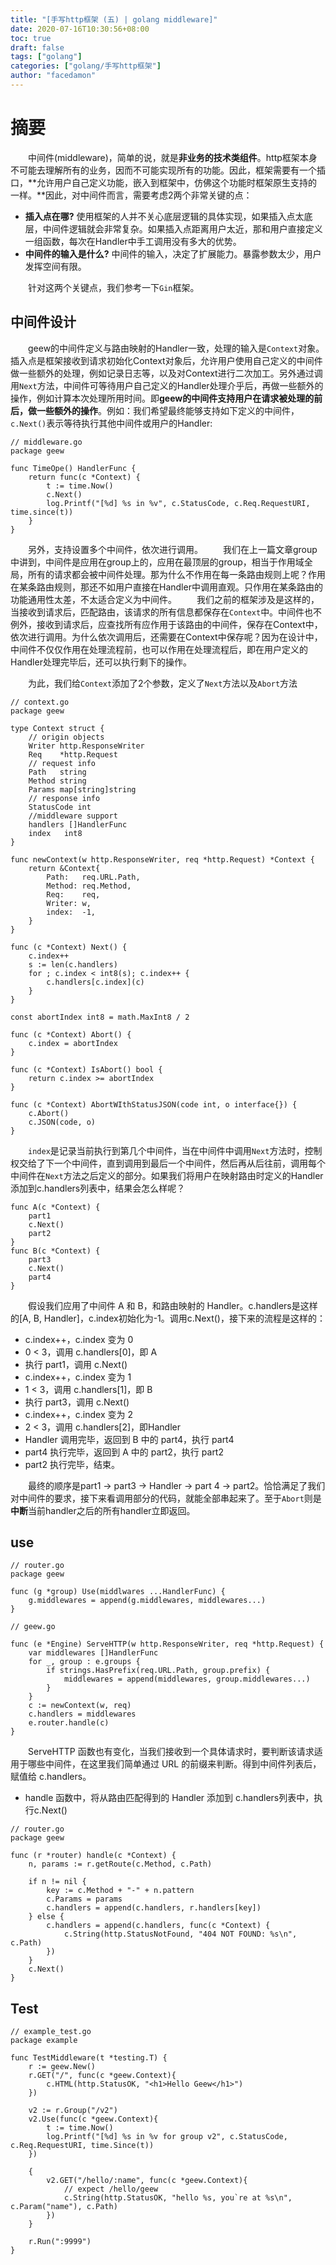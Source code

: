 ```yaml
---
title: "[手写http框架 (五) | golang middleware]"
date: 2020-07-16T10:30:56+08:00
toc: true
draft: false
tags: ["golang"]
categories: ["golang/手写http框架"]
author: "facedamon"
---
```


# 摘要

&emsp;&emsp;中间件(middleware)，简单的说，就是**非业务的技术类组件**。http框架本身不可能去理解所有的业务，因而不可能实现所有的功能。因此，框架需要有一个插口，**允许用户自己定义功能，嵌入到框架中，仿佛这个功能时框架原生支持的一样。**因此，对中间件而言，需要考虑2两个非常关键的点：

- **插入点在哪?** 使用框架的人并不关心底层逻辑的具体实现，如果插入点太底层，中间件逻辑就会非常复杂。如果插入点距离用户太近，那和用户直接定义一组函数，每次在Handler中手工调用没有多大的优势。
- **中间件的输入是什么?** 中间件的输入，决定了扩展能力。暴露参数太少，用户发挥空间有限。

&emsp;&emsp;针对这两个关键点，我们参考一下`Gin`框架。

## 中间件设计

&emsp;&emsp;geew的中间件定义与路由映射的Handler一致，处理的输入是`Context`对象。插入点是框架接收到请求初始化Context对象后，允许用户使用自己定义的中间件做一些额外的处理，例如记录日志等，以及对Context进行二次加工。另外通过调用`Next`方法，中间件可等待用户自己定义的Handler处理介乎后，再做一些额外的操作，例如计算本次处理所用时间。即**geew的中间件支持用户在请求被处理的前后，做一些额外的操作**。例如：我们希望最终能够支持如下定义的中间件，`c.Next()`表示等待执行其他中间件或用户的Handler:

```
// middleware.go
package geew

func TimeOpe() HandlerFunc {
    return func(c *Context) {
        t := time.Now()
        c.Next()
        log.Printf("[%d] %s in %v", c.StatusCode, c.Req.RequestURI, time.since(t))
    }
}
```

&emsp;&emsp;另外，支持设置多个中间件，依次进行调用。
&emsp;&emsp;我们在上一篇文章group中讲到，中间件是应用在group上的，应用在最顶层的group，相当于作用域全局，所有的请求都会被中间件处理。那为什么不作用在每一条路由规则上呢？作用在某条路由规则，那还不如用户直接在Handler中调用直观。只作用在某条路由的功能通用性太差，不太适合定义为中间件。
&emsp;&emsp;我们之前的框架涉及是这样的，当接收到请求后，匹配路由，该请求的所有信息都保存在`Context`中。中间件也不例外，接收到请求后，应查找所有应作用于该路由的中间件，保存在Context中，依次进行调用。为什么依次调用后，还需要在Context中保存呢？因为在设计中，中间件不仅仅作用在处理流程前，也可以作用在处理流程后，即在用户定义的Handler处理完毕后，还可以执行剩下的操作。

&emsp;&emsp;为此，我们给`Context`添加了2个参数，定义了`Next`方法以及`Abort`方法

```
// context.go
package geew

type Context struct {
    // origin objects
	Writer http.ResponseWriter
	Req    *http.Request
	// request info
	Path   string
	Method string
	Params map[string]string
	// response info
	StatusCode int
    //middleware support
    handlers []HandlerFunc
    index   int8
}

func newContext(w http.ResponseWriter, req *http.Request) *Context {
	return &Context{
		Path:   req.URL.Path,
		Method: req.Method,
		Req:    req,
		Writer: w,
		index:  -1,
	}
}

func (c *Context) Next() {
	c.index++
	s := len(c.handlers)
	for ; c.index < int8(s); c.index++ {
		c.handlers[c.index](c)
	}
}

const abortIndex int8 = math.MaxInt8 / 2

func (c *Context) Abort() {
    c.index = abortIndex
}

func (c *Context) IsAbort() bool {
    return c.index >= abortIndex
}

func (c *Context) AbortWIthStatusJSON(code int, o interface{}) {
    c.Abort()
    c.JSON(code, o)
}
```

&emsp;&emsp;`index`是记录当前执行到第几个中间件，当在中间件中调用`Next`方法时，控制权交给了下一个中间件，直到调用到最后一个中间件，然后再从后往前，调用每个中间件在`Next`方法之后定义的部分。如果我们将用户在映射路由时定义的Handler添加到c.handlers列表中，结果会怎么样呢？

```
func A(c *Context) {
    part1
    c.Next()
    part2
}
func B(c *Context) {
    part3
    c.Next()
    part4
}
```

&emsp;&emsp;假设我们应用了中间件 A 和 B，和路由映射的 Handler。c.handlers是这样的[A, B, Handler]，c.index初始化为-1。调用c.Next()，接下来的流程是这样的：

- c.index++，c.index 变为 0
- 0 < 3，调用 c.handlers[0]，即 A
- 执行 part1，调用 c.Next()
- c.index++，c.index 变为 1
- 1 < 3，调用 c.handlers[1]，即 B
- 执行 part3，调用 c.Next()
- c.index++，c.index 变为 2
- 2 < 3，调用 c.handlers[2]，即Handler
- Handler 调用完毕，返回到 B 中的 part4，执行 part4
- part4 执行完毕，返回到 A 中的 part2，执行 part2
- part2 执行完毕，结束。

&emsp;&emsp;最终的顺序是part1 -> part3 -> Handler -> part 4 -> part2。恰恰满足了我们对中间件的要求，接下来看调用部分的代码，就能全部串起来了。至于`Abort`则是**中断**当前handler之后的所有handler立即返回。


## use

```
// router.go
package geew

func (g *group) Use(middlwares ...HandlerFunc) {
    g.middlewares = append(g.middlewares, middlewares...)
}

// geew.go

func (e *Engine) ServeHTTP(w http.ResponseWriter, req *http.Request) {
    var middlewares []HandlerFunc
    for _, group : e.groups {
        if strings.HasPrefix(req.URL.Path, group.prefix) {
            middlewares = append(middlewares, group.middlewares...)
        }
    }
    c := newContext(w, req)
    c.handlers = middlewares
    e.router.handle(c)
}
```

&emsp;&emsp;ServeHTTP 函数也有变化，当我们接收到一个具体请求时，要判断该请求适用于哪些中间件，在这里我们简单通过 URL 的前缀来判断。得到中间件列表后，赋值给 c.handlers。

- handle 函数中，将从路由匹配得到的 Handler 添加到 c.handlers列表中，执行c.Next()

```
// router.go
package geew

func (r *router) handle(c *Context) {
	n, params := r.getRoute(c.Method, c.Path)

	if n != nil {
		key := c.Method + "-" + n.pattern
		c.Params = params
		c.handlers = append(c.handlers, r.handlers[key])
	} else {
		c.handlers = append(c.handlers, func(c *Context) {
			c.String(http.StatusNotFound, "404 NOT FOUND: %s\n", c.Path)
		})
	}
	c.Next()
}
```



## Test

```
// example_test.go
package example

func TestMiddleware(t *testing.T) {
	r := geew.New()
	r.GET("/", func(c *geew.Context){
		c.HTML(http.StatusOK, "<h1>Hello Geew</h1>")
	})

	v2 := r.Group("/v2")
	v2.Use(func(c *geew.Context){
		t := time.Now()
		log.Printf("[%d] %s in %v for group v2", c.StatusCode, c.Req.RequestURI, time.Since(t))
	})

	{
		v2.GET("/hello/:name", func(c *geew.Context){
			// expect /hello/geew
			c.String(http.StatusOK, "hello %s, you`re at %s\n", c.Param("name"), c.Path)
		})
	}

	r.Run(":9999")
}
```